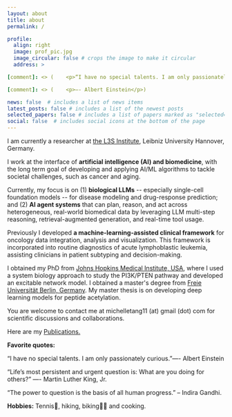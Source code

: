 ```yaml
---
layout: about
title: about
permalink: /

profile:
  align: right
  image: prof_pic.jpg
  image_circular: false # crops the image to make it circular
  address: >

[comment]: <> (    <p>“I have no special talents. I am only passionately curious.”</p>)

[comment]: <> (    <p>—- Albert Einstein</p>)

news: false  # includes a list of news items
latest_posts: false # includes a list of the newest posts
selected_papers: false # includes a list of papers marked as "selected={true}"
social: false  # includes social icons at the bottom of the page
---
```


I am currently a researcher at [the L3S Institute](https://www.l3s.de/the-l3s/), Leibniz University Hannover, Germany.

I work at the interface of **artificial intelligence (AI) and biomedicine**, with the long term goal of developing and applying AI/ML algorithms to tackle societal challenges, such as cancer and aging. 

Currently, my focus is on (1) **biological LLMs** -- especially single-cell foundation models -- for disease modeling and drug-response prediction; and (2) **AI agent systems** that can plan, reason, and act across heterogeneous, real-world biomedical data by leveraging LLM multi-step reasoning, retrieval-augmented generation, and real-time tool usage.

Previously I developed **a machine-learning-assisted clinical framework** for oncology data integration, analysis and visualization. This framework is incorporated into routine diagnostics of acute lymphoblastic leukemia, assisting clinicians in patient subtyping and decision-making.

I obtained my PhD from [Johns Hopkins Medical Institute, USA](https://www.hopkinsmedicine.org/), where I used a system biology approach to study the PI3K/PTEN pathway and developed an excitable network model. I obtained a master's degree from  [Freie Universität Berlin, Germany](https://www.fu-berlin.de/). My master thesis is on developing deep learning models for peptide acetylation. <!--I obtained my bachelor's degree from [University of Science and Technology, China](https://www.ustc.edu.cn/).-->

You are welcome to contact me at michelletang11 (at) gmail (dot) com for scientific discussions and collaborations. 

Here are my [Publications.](https://mtang11.github.io/publications/)

**Favorite quotes:**

“I have no special talents. I am only passionately curious.”—- Albert Einstein

“Life’s most persistent and urgent question is: What are you doing for others?” —- Martin Luther King, Jr.

“The power to question is the basis of all human progress.” – Indira Gandhi.

**Hobbies:** Tennis:tennis:, hiking, biking:biking_woman: and cooking.


